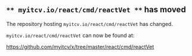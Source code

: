 ## `** myitcv.io/react/cmd/reactVet **` has moved

The repository hosting `myitcv.io/react/cmd/reactVet` has changed.

`myitcv.io/react/cmd/reactVet` can now be found at:

https://github.com/myitcv/x/tree/master/react/cmd/reactVet
